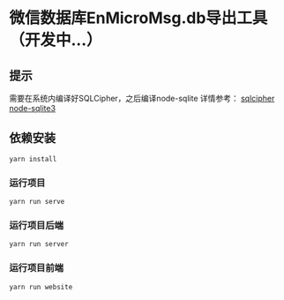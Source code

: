 # 微信数据库EnMicroMsg.db导出工具（开发中...）

## 提示
需要在系统内编译好SQLCipher，之后编译node-sqlite
详情参考：
[sqlcipher](https://github.com/sqlcipher/sqlcipher)
[node-sqlite3](https://github.com/mapbox/node-sqlite3)

## 依赖安装
```
yarn install
```

### 运行项目
```
yarn run serve
```

### 运行项目后端
```
yarn run server
```

### 运行项目前端
```
yarn run website
```

